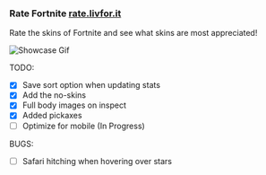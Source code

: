### Rate Fortnite [rate.livfor.it](http://rate.livfor.it/)

Rate the skins of Fortnite and see what skins are most appreciated!

![Showcase Gif](showcase.gif)

TODO: 
 - [x] Save sort option when updating stats
 - [x] Add the no-skins
 - [x] Full body images on inspect
 - [x] Added pickaxes
 - [ ] Optimize for mobile (In Progress)

 BUGS: 
 - [ ] Safari hitching when hovering over stars

 
